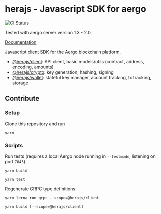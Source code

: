 # herajs - Javascript SDK for aergo

[![CI Status](https://github.com/aergoio/herajs/workflows/Build%20CI/badge.svg)](https://github.com/aergoio/herajs/actions)

Tested with aergo server version 1.3 - 2.0.

[Documentation](https://herajs.readthedocs.io/)

Javascript client SDK for the Aergo blockchain platform.

- [@herajs/client](./packages/client): API client, basic models/utils (contract, address, encoding, amounts)
- [@herajs/crypto](./packages/crypto): key generation, hashing, signing
- [@herajs/wallet](./packages/wallet): stateful key manager, account tracking, tx tracking, storage

## Contribute

### Setup

Clone this repository and run

```console
yarn
```

### Scripts

Run tests (requires a local Aergo node running in `--testmode`, listening on port `7845`).

```console
yarn build
```
```console
yarn test
```

Regenerate GRPC type definitions

```console
yarn lerna run grpc --scope=@herajs/client
```
```console
yarn build [--scope=@herajs/client]
```
